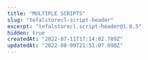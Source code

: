 ```yaml
---
title: "MULTIPLE SCRIPTS"
slug: "tefalstorecl-script-header"
excerpt: "tefalstorecl.script-header@1.0.5"
hidden: true
createdAt: "2022-07-11T17:14:02.709Z"
updatedAt: "2022-08-09T21:51:07.890Z"
---
```

